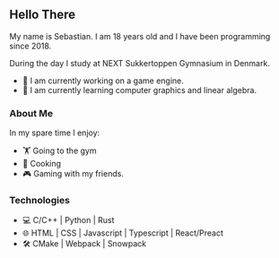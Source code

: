 ## Hello There

My name is Sebastian. I am 18 years old and I have been programming since 2018.

During the day I study at NEXT Sukkertoppen Gymnasium in Denmark.

- 🔭 I am currently working on a game engine.
- 🌱 I am currently learning computer graphics and linear algebra.

### About Me

In my spare time I enjoy:
- &#127947; Going to the gym
- 🍛 Cooking
- 🎮 Gaming with my friends.

### Technologies

- 💻 C/C++ | Python | Rust
- 🌐 HTML | CSS | Javascript | Typescript | React/Preact
- 🛠 CMake | Webpack | Snowpack
